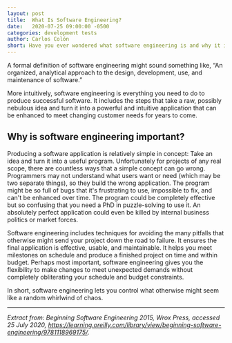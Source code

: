 ```yaml
---
layout: post
title:  What Is Software Engineering?
date:   2020-07-25 09:00:00 -0500
categories: development tests
author: Carlos Colón
short: Have you ever wondered what software engineering is and why it is so important?
---
```

A formal definition of software engineering might sound something like, “An organized, analytical approach to the design, development, use, and maintenance of software.”

More intuitively, software engineering is everything you need to do to produce successful software. It includes the steps that take a raw, possibly nebulous idea and turn it into a powerful and intuitive application that can be enhanced to meet changing customer needs for years to come.

## Why is software engineering important?

Producing a software application is relatively simple in concept: Take an idea and turn it into a useful program. Unfortunately for projects of any real scope, there are countless ways that a simple concept can go wrong. Programmers may not understand what users want or need (which may be two separate things), so they build the wrong application. The program might be so full of bugs that it's frustrating to use, impossible to fix, and can't be enhanced over time. The program could be completely effective but so confusing that you need a PhD in puzzle-solving to use it. An absolutely perfect application could even be killed by internal business politics or market forces.

Software engineering includes techniques for avoiding the many pitfalls that otherwise might send your project down the road to failure. It ensures the final application is effective, usable, and maintainable. It helps you meet milestones on schedule and produce a finished project on time and within budget. Perhaps most important, software engineering gives you the flexibility to make changes to meet unexpected demands without completely obliterating your schedule and budget constraints.

In short, software engineering lets you control what otherwise might seem like a random whirlwind of chaos.

___
*Extract from: Beginning Software Engineering 2015, Wrox Press, accessed 25 July 2020, <https://learning.oreilly.com/library/view/beginning-software-engineering/9781118969175/>.*